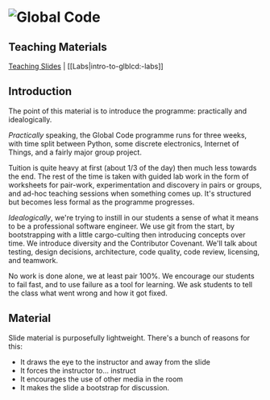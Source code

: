 # ![Global Code](../blob/master/assets/img/GC_Logo_artwork_RGB-LOGO_colour_SMALL.png?raw=true) 

## Teaching Materials

[Teaching Slides](https://aisha-glblcd.github.io/material/intro-to-global-code)
| [[Labs|intro-to-glblcd:-labs]]

## Introduction

The point of this material is to introduce the programme: practically and idealogically.

*Practically* speaking, the Global Code programme runs for three weeks, with time split between Python, some discrete electronics, Internet of Things, and a fairly major group project.

Tuition is quite heavy at first (about 1/3 of the day) then much less towards the end. The rest of the time is taken with guided lab work in the form of worksheets for pair-work, experimentation and discovery in pairs or groups, and ad-hoc teaching sessions when something comes up. It's structured but becomes less formal as the programme progresses.

*Idealogically*, we're trying to instill in our students a sense of what it means to be a professional software engineer. We use git from the start, by bootstrapping with a little cargo-culting then introducing concepts over time. We introduce diversity and the Contributor Covenant. We'll talk about testing, design decisions, architecture, code quality, code review, licensing, and teamwork.

No work is done alone, we at least pair 100%. We encourage our students to fail fast, and to use failure as a tool for learning. We ask students to tell the class what went wrong and how it got fixed.

## Material

Slide material is purposefully lightweight. There's a bunch of reasons for this:
* It draws the eye to the instructor and away from the slide
* It forces the instructor to... instruct
* It encourages the use of other media in the room
* It makes the slide a bootstrap for discussion.